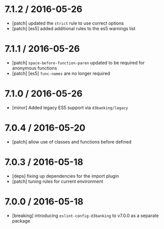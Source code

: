 7.1.2 / 2016-05-26
==================
- [patch] updated the `strict` rule to use correct options
- [patch] [es5] added additional rules to the es5 warnings list

7.1.1 / 2016-05-26
==================
- [patch] `space-before-function-paren` updated to be required for anonymous functions
- [patch] [es5] `func-names` are no longer required

7.1.0 / 2016-05-26
==================
- [minor] Added legacy ES5 support via `d3banking/legacy`

7.0.4 / 2016-05-20
==================
- [patch] allow use of classes and functions before defined

7.0.3 / 2016-05-18
==================
- [deps] fixing up dependencies for the import plugin
- [patch] tuning rules for current environment

7.0.0 / 2016-05-18
==================
- [breaking] introducing `eslint-config-d3banking` to v7.0.0 as a separate package